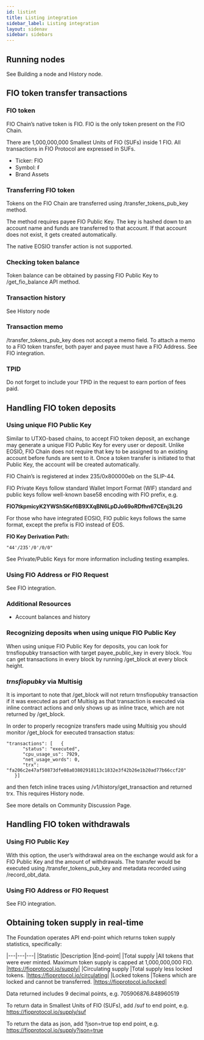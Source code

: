 ```yaml
---
id: listint
title: Listing integration
sidebar_label: Listing integration
layout: sidenav
sidebar: sidebars
---
```


## Running nodes

See Building a node and History node.

## FIO token transfer transactions

### FIO token

FIO Chain’s native token is FIO. FIO is the only token present on the FIO Chain.

There are 1,000,000,000 Smallest Units of FIO (SUFs) inside 1 FIO. All transactions in FIO Protocol are expressed in SUFs.

* Ticker: FIO
* Symbol: ᵮ
* Brand Assets

### Transferring FIO token

Tokens on the FIO Chain are transferred using /transfer_tokens_pub_key method.

The method requires payee FIO Public Key. The key is hashed down to an account name and funds are transferred to that account. If that account does not exist, it gets created automatically.

The native EOSIO transfer action is not supported.

### Checking token balance

Token balance can be obtained by passing FIO Public Key to /get_fio_balance API method.

### Transaction history

See History node

### Transaction memo

/transfer_tokens_pub_key does not accept a memo field. To attach a memo to a FIO token transfer, both payer and payee must have a FIO Address. See FIO integration.

### TPID

Do not forget to include your TPID in the request to earn portion of fees paid.

## Handling FIO token deposits

### Using unique FIO Public Key

Similar to UTXO-based chains, to accept FIO token deposit, an exchange may generate a unique FIO Public Key for every user or deposit. Unlike EOSIO, FIO Chain does not require that key to be assigned to an existing account before funds are sent to it. Once a token transfer is initiated to that Public Key, the account will be created automatically.

FIO Chain’s is registered at index 235/0x800000eb on the SLIP-44.

FIO Private Keys follow standard Wallet Import Format (WIF) standard and public keys follow well-known base58 encoding with FIO prefix, e.g.

**FIO7tkpmicyK2YWShSKef6B9XXqBN6LpDJo69oRDfhn67CEnj3L2G**

For those who have integrated EOSIO, FIO public keys follows the same format, except the prefix is FIO instead of EOS.

**FIO Key Derivation Path:**

`"44'/235'/0'/0/0"`

See Private/Public Keys for more information including testing examples.

### Using FIO Address or FIO Request

See FIO integration.

### Additional Resources

* Account balances and history

### Recognizing deposits when using unique FIO Public Key

When using unique FIO Public Key for deposits, you can look for trnsfiopubky transaction with target payee_public_key in every block. You can get transactions in every block by running /get_block at every block height.

### *trnsfiopubky* via Multisig

It is important to note that /get_block will not return trnsfiopubky transaction if it was executed as part of Multisig as that transaction is executed via inline contract actions and only shows up as inline trace, which are not returned by /get_block.

In order to properly recognize transfers made using Multisig you should monitor /get_block for executed transaction status:
```
"transactions": [   {
      "status": "executed",
      "cpu_usage_us": 7929,
      "net_usage_words": 0,
      "trx": "fa206c2e47af50873dfe08a03802918113c1832e3f42b26e1b20ad77b66ccf20"
   }]
```

and then fetch inline traces using /v1/history/get_transaction and returned trx. This requires History node.

See more details on Community Discussion Page.

## Handling FIO token withdrawals

### Using FIO Public Key

With this option, the user’s withdrawal area on the exchange would ask for a FIO Public Key and the amount of withdrawals. The transfer would be executed using /transfer_tokens_pub_key and metadata recorded using /record_obt_data.

### Using FIO Address or FIO Request

See FIO integration.

## Obtaining token supply in real-time

The Foundation operates API end-point which returns token supply statistics, specifically:

|---|---|---|
|Statistic	|Description	|End-point|
|Total supply	|All tokens that were ever minted. Maximum token supply is capped at 1,000,000,000 FIO.	|https://fioprotocol.io/supply|
|Circulating supply	|Total supply less locked tokens.	|https://fioprotocol.io/circulating|
|Locked tokens	|Tokens which are locked and cannot be transferred.	|https://fioprotocol.io/locked|

Data returned includes 9 decimal points, e.g. 705906876.848960519

To return data in Smallest Units of FIO (SUFs), add /suf to end point, e.g. https://fioprotocol.io/supply/suf

To return the data as json, add ?json=true top end point, e.g. https://fioprotocol.io/supply?json=true


